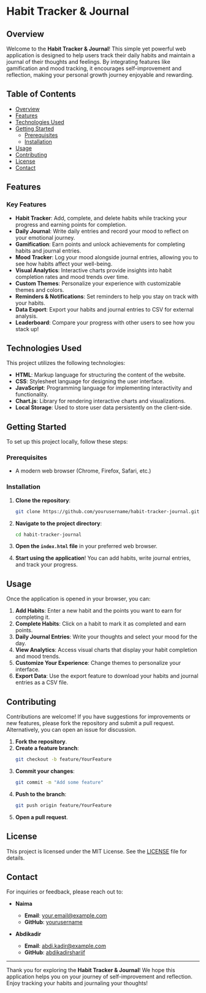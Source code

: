 # Habit Tracker & Journal

## Overview
Welcome to the **Habit Tracker & Journal**! This simple yet powerful web application is designed to help users track their daily habits and maintain a journal of their thoughts and feelings. By integrating features like gamification and mood tracking, it encourages self-improvement and reflection, making your personal growth journey enjoyable and rewarding.

## Table of Contents
- [Overview](#overview)
- [Features](#features)
- [Technologies Used](#technologies-used)
- [Getting Started](#getting-started)
  - [Prerequisites](#prerequisites)
  - [Installation](#installation)
- [Usage](#usage)
- [Contributing](#contributing)
- [License](#license)
- [Contact](#contact)

## Features

### Key Features
- **Habit Tracker**: Add, complete, and delete habits while tracking your progress and earning points for completion.
- **Daily Journal**: Write daily entries and record your mood to reflect on your emotional journey.
- **Gamification**: Earn points and unlock achievements for completing habits and journal entries.
- **Mood Tracker**: Log your mood alongside journal entries, allowing you to see how habits affect your well-being.
- **Visual Analytics**: Interactive charts provide insights into habit completion rates and mood trends over time.
- **Custom Themes**: Personalize your experience with customizable themes and colors.
- **Reminders & Notifications**: Set reminders to help you stay on track with your habits.
- **Data Export**: Export your habits and journal entries to CSV for external analysis.
- **Leaderboard**: Compare your progress with other users to see how you stack up!

## Technologies Used
This project utilizes the following technologies:
- **HTML**: Markup language for structuring the content of the website.
- **CSS**: Stylesheet language for designing the user interface.
- **JavaScript**: Programming language for implementing interactivity and functionality.
- **Chart.js**: Library for rendering interactive charts and visualizations.
- **Local Storage**: Used to store user data persistently on the client-side.

## Getting Started
To set up this project locally, follow these steps:

### Prerequisites
- A modern web browser (Chrome, Firefox, Safari, etc.)

### Installation
1. **Clone the repository**:
    ```bash
    git clone https://github.com/yourusername/habit-tracker-journal.git
    ```

2. **Navigate to the project directory**:
    ```bash
    cd habit-tracker-journal
    ```

3. **Open the `index.html` file** in your preferred web browser.

4. **Start using the application**! You can add habits, write journal entries, and track your progress.

## Usage
Once the application is opened in your browser, you can:
1. **Add Habits**: Enter a new habit and the points you want to earn for completing it.
2. **Complete Habits**: Click on a habit to mark it as completed and earn points.
3. **Daily Journal Entries**: Write your thoughts and select your mood for the day.
4. **View Analytics**: Access visual charts that display your habit completion and mood trends.
5. **Customize Your Experience**: Change themes to personalize your interface.
6. **Export Data**: Use the export feature to download your habits and journal entries as a CSV file.

## Contributing
Contributions are welcome! If you have suggestions for improvements or new features, please fork the repository and submit a pull request. Alternatively, you can open an issue for discussion.

1. **Fork the repository**.
2. **Create a feature branch**:
    ```bash
    git checkout -b feature/YourFeature
    ```
3. **Commit your changes**:
    ```bash
    git commit -m "Add some feature"
    ```
4. **Push to the branch**:
    ```bash
    git push origin feature/YourFeature
    ```
5. **Open a pull request**.

## License
This project is licensed under the MIT License. See the [LICENSE](LICENSE) file for details.

## Contact
For inquiries or feedback, please reach out to:

- **Naima**  
  - **Email**: your.email@example.com  
  - **GitHub**: [yourusername](https://github.com/yourusername)  

- **Abdikadir**  
  - **Email**: abdi.kadir@example.com  
  - **GitHub**: [abdikadirshariif](https://github.com/abdikadirshariif)  

---

Thank you for exploring the **Habit Tracker & Journal**! We hope this application helps you on your journey of self-improvement and reflection. Enjoy tracking your habits and journaling your thoughts!
